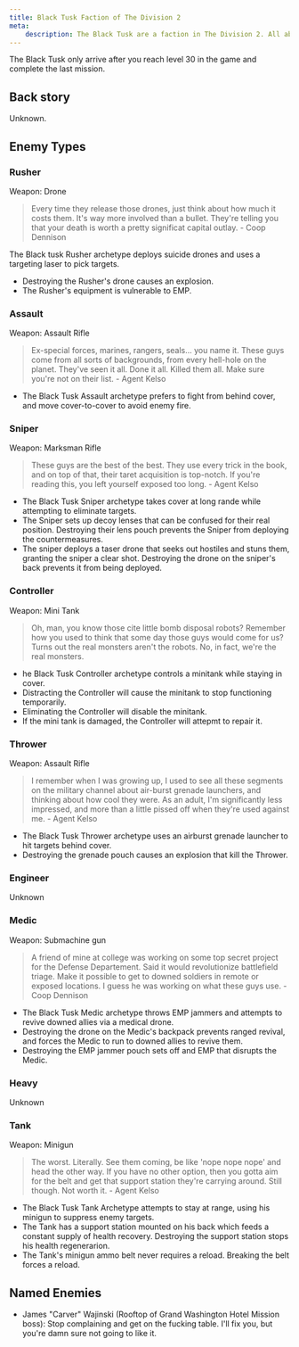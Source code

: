 ```yaml
---
title: Black Tusk Faction of The Division 2
meta:
    description: The Black Tusk are a faction in The Division 2. All about the types of Black Tusk enemies you can encounter you can find here.
---
```


The Black Tusk only arrive after you reach level 30 in the game and complete the last mission.

## Back story

Unknown.

## Enemy Types

### Rusher

Weapon: Drone

> Every time they release those drones, just think about how much it costs them. It's way more involved than a bullet. They're telling you that your death is worth a pretty significat capital outlay. - Coop Dennison

The Black tusk Rusher archetype deploys suicide drones and uses a targeting laser to pick targets.
- Destroying the Rusher's drone causes an explosion.
- The Rusher's equipment is vulnerable to EMP.

### Assault

Weapon: Assault Rifle

> Ex-special forces, marines, rangers, seals... you name it. These guys come from all sorts of backgrounds, from every hell-hole on the planet. They've seen it all. Done it all. Killed them all. Make sure you're not on their list. - Agent Kelso

* The Black Tusk Assault archetype prefers to fight from behind cover, and move cover-to-cover to avoid enemy fire.

### Sniper

Weapon: Marksman Rifle

> These guys are the best of the best. They use every trick in the book, and on top of that, their taret acquisition is top-notch. If you're reading this, you left yourself exposed too long. - Agent Kelso

* The Black Tusk Sniper archetype takes cover at long rande while attempting to eliminate targets.
* The Sniper sets up decoy lenses that can be confused for their real position. Destroying their lens pouch prevents the Sniper from deploying the countermeasures.
* The sniper deploys a taser drone that seeks out hostiles and stuns them, granting the sniper a clear shot. Destroying the drone on the sniper's back prevents it from being deployed.

### Controller

Weapon: Mini Tank

> Oh, man, you know those cite little bomb disposal robots? Remember how you used to think that some day those guys would come for us? Turns out the real monsters aren't the robots. No, in fact, we're the real monsters.

- he Black Tusk Controller archetype controls a minitank while staying in cover.
- Distracting the Controller will cause the minitank to stop functioning temporarily.
- Eliminating the Controller will disable the minitank.
- If the mini tank is damaged, the Controller will attepmt to repair it.

### Thrower

Weapon: Assault Rifle

> I remember when I was growing up, I used to see all these segments on the military channel about air-burst grenade launchers, and thinking about how cool they were. As an adult, I'm significantly less impressed, and more than a little pissed off when they're used against me. - Agent Kelso

- The Black Tusk Thrower archetype uses an airburst grenade launcher to hit targets behind cover.
- Destroying the grenade pouch causes an explosion that kill the Thrower.

### Engineer

Unknown

### Medic

Weapon: Submachine gun

> A friend of mine at college was working on some top secret project for the Defense Departement. Said it would revolutionize battlefield triage. Make it possible to get to downed soldiers in remote or exposed locations. I guess he was working on what these guys use. - Coop Dennison

- The Black Tusk Medic archetype throws EMP jammers and attempts to revive downed allies via a medical drone.
- Destroying the drone on the Medic's backpack prevents ranged revival, and forces the Medic to run to downed allies to revive them.
- Destroying the EMP jammer pouch sets off and EMP that disrupts the Medic.

### Heavy

Unknown

### Tank

Weapon: Minigun

> The worst. Literally. See them coming, be like 'nope nope nope' and head the other way. If you have no other option, then you gotta aim for the belt and get that support station they're carrying around. Still though. Not worth it. - Agent Kelso

- The Black Tusk Tank Archetype attempts to stay at range, using his minigun to  suppress enemy targets.
- The Tank has a support station mounted on his back which feeds a constant supply of health recovery. Destroying the support station stops his health regenerarion.
- The Tank's minigun ammo belt never requires a reload. Breaking the belt forces a reload.


## Named Enemies

- James "Carver" Wajinski (Rooftop of Grand Washington Hotel Mission boss): Stop complaining and get on the fucking table. I'll fix you, but you're damn sure not going to like it.